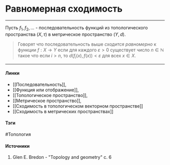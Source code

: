 # Равномерная сходимость
***
Пусть $f_{1},f_{2},\dots$ - последовательность функций из топологического пространства $(X,\tau)$ в метрическое пространство $(Y,d)$.
>Говорят что последовательность выше *сходится равномерно* к функции $f:X\to Y$ если для каждого $\varepsilon>0$ существует число $n\in\mathbb{N}$ такое что если $i>n$, то $d(f_{i}(x),f(x))<\varepsilon$ для всех $x\in X$.
***
#### Линки
- [[Последовательность]],
- [[Функция или отображение]],
- [[Топологическое пространство]],
- [[Метрическое пространство]],
- [[Сходимость в топологическом векторном пространстве]]
- [[Сходимость в метрических пространствах]]
#### Тэги
 #Топология 
#### Источники
1. Glen E. Bredon - "Topology and geometry" c. 6